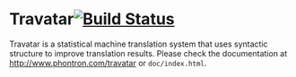 Travatar[![Build Status](https://travis-ci.org/neubig/travatar.svg?branch=master)](https://travis-ci.org/neubig/travatar)
========

Travatar is a statistical machine translation system that uses syntactic structure to improve translation results. Please check the documentation at <http://www.phontron.com/travatar> or `doc/index.html`.
